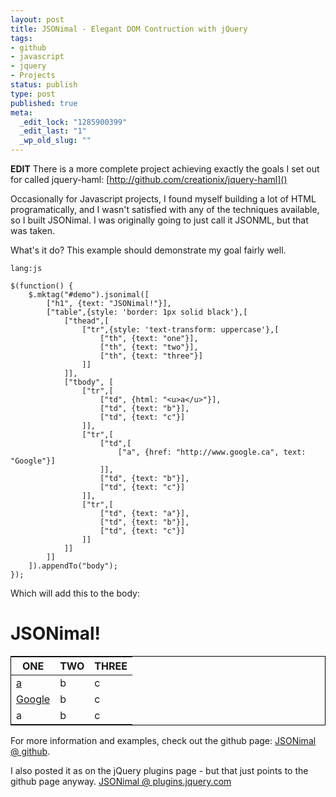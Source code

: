 ```yaml
--- 
layout: post
title: JSONimal - Elegant DOM Contruction with jQuery
tags: 
- github
- javascript
- jquery
- Projects
status: publish
type: post
published: true
meta: 
  _edit_lock: "1285900399"
  _edit_last: "1"
  _wp_old_slug: ""
---
```

**EDIT** There is a more complete project achieving exactly the goals I set out for called jquery-haml: [http://github.com/creationix/jquery-haml]()

Occasionally for Javascript projects, I found myself building a lot of HTML programatically, and I wasn't satisfied with any of the techniques available, so I built JSONimal. I was originally going to just call it JSONML, but that was taken.

What's it do? This example should demonstrate my goal fairly well.

    lang:js

    $(function() {
        $.mktag("#demo").jsonimal([
    		["h1", {text: "JSONimal!"}],
    		["table",{style: 'border: 1px solid black'},[
    			["thead",[
    				["tr",{style: 'text-transform: uppercase'},[
    					["th", {text: "one"}],
    					["th", {text: "two"}],
    					["th", {text: "three"}]
    				]]
    			]],
    			["tbody", [
    				["tr",[
    					["td", {html: "<u>a</u>"}],
    					["td", {text: "b"}],
    					["td", {text: "c"}]
    				]],
    				["tr",[
    					["td",[
    						["a", {href: "http://www.google.ca", text: "Google"}]
    					]],
    					["td", {text: "b"}],
    					["td", {text: "c"}]
    				]],
    				["tr",[
    					["td", {text: "a"}],
    					["td", {text: "b"}],
    					["td", {text: "c"}]
    				]]
    			]]
    		]]
    	]).appendTo("body");
    });

Which will add this to the body:

<h1>JSONimal!</h1><table style="border: 1px solid black;"><thead><tr style="text-transform: uppercase;"><th>one</th><th>two</th><th>three</th></tr></thead><tbody><tr><td><u>a</u></td><td>b</td><td>c</td></tr><tr><td><a href="http://www.google.ca">Google</a></td><td>b</td><td>c</td></tr><tr><td>a</td><td>b</td><td>c</td></tr></tbody></table>

For more information and examples, check out the github page: [JSONimal @ github][github].

I also posted it as on the jQuery plugins page - but that just points to the github page anyway. [JSONimal @ plugins.jquery.com][plugin]

[github]: http://github.com/phleet/JSONimal
[plugin]: http://plugins.jquery.com/project/jsonimal

